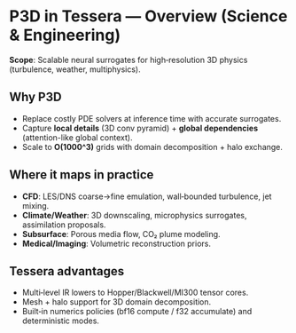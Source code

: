 <!-- MERGE-START: P3D_Overview -->
# P3D in Tessera — Overview (Science & Engineering)

**Scope**: Scalable neural surrogates for high‑resolution 3D physics (turbulence, weather, multiphysics).

## Why P3D
- Replace costly PDE solvers at inference time with accurate surrogates.
- Capture **local details** (3D conv pyramid) + **global dependencies** (attention-like global context).
- Scale to **O(1000^3)** grids with domain decomposition + halo exchange.

## Where it maps in practice
- **CFD**: LES/DNS coarse→fine emulation, wall‑bounded turbulence, jet mixing.
- **Climate/Weather**: 3D downscaling, microphysics surrogates, assimilation proposals.
- **Subsurface**: Porous media flow, CO₂ plume modeling.
- **Medical/Imaging**: Volumetric reconstruction priors.

## Tessera advantages
- Multi‑level IR lowers to Hopper/Blackwell/MI300 tensor cores.
- Mesh + halo support for 3D domain decomposition.
- Built‑in numerics policies (bf16 compute / f32 accumulate) and deterministic modes.
<!-- MERGE-END: P3D_Overview -->
